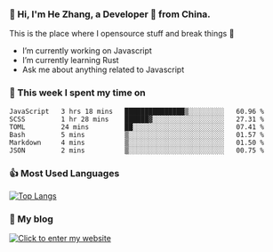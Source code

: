 ### 👋 Hi, I'm He Zhang, a Developer 🚀 from China.

This is the place where I opensource stuff and break things :rofl:

- I’m currently working on Javascript
- I’m currently learning Rust
- Ask me about anything related to Javascript

### 💪 This week I spent my time on 
<!--START_SECTION:waka-->

```text
JavaScript   3 hrs 18 mins   ███████████████▒░░░░░░░░░   60.96 %
SCSS         1 hr 28 mins    ██████▓░░░░░░░░░░░░░░░░░░   27.31 %
TOML         24 mins         ██░░░░░░░░░░░░░░░░░░░░░░░   07.41 %
Bash         5 mins          ▒░░░░░░░░░░░░░░░░░░░░░░░░   01.57 %
Markdown     4 mins          ▒░░░░░░░░░░░░░░░░░░░░░░░░   01.50 %
JSON         2 mins          ▒░░░░░░░░░░░░░░░░░░░░░░░░   00.75 %
```

<!--END_SECTION:waka-->

### 👍 Most Used Languages
[![Top Langs](https://github-readme-stats.vercel.app/api/top-langs/?username=zhanghecool&layout=compact)](https://zhanghe.cool)

### 🌈 My blog 
[![Click to enter my website](https://cdn.jsdelivr.net/gh/zhanghecool/assets/images/gif/zhanghecools.gif)](https://zhanghe.cool)
